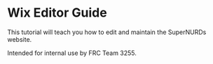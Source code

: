 # Wix Editor Guide

This tutorial will teach you how to edit and maintain the SuperNURDs website.

Intended for internal use by FRC Team 3255.
